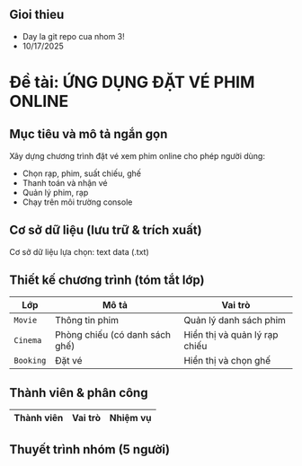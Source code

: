 ## Gioi thieu

* Day la git repo cua nhom 3!
* 10/17/2025

# Đề tài: ỨNG DỤNG ĐẶT VÉ PHIM ONLINE 

## Mục tiêu và mô tả ngắn gọn
Xây dựng chương trình đặt vé xem phim online cho phép người dùng:
* Chọn rạp, phim, suất chiếu, ghế
* Thanh toán và nhận vé
* Quản lý phim, rạp
* Chạy trên môi trường console

## Cơ sở dữ liệu (lưu trữ & trích xuất)
Cơ sở dữ liệu lựa chọn: text data (.txt)

## Thiết kế chương trình (tóm tắt lớp)
| Lớp | Mô tả | Vai trò |
|-------|-------|-------|
| `Movie` | Thông tin phim | Quản lý danh sách phim |
| `Cinema` | Phòng chiếu (có danh sách ghế) | Hiển thị và quản lý rạp chiếu |
| `Booking` | Đặt vé | Hiển thị và chọn ghế |

## Thành viên & phân công
| Thành viên | Vai trò | Nhiệm vụ |
|-------------|----------|-----------|

## Thuyết trình nhóm (5 người)

